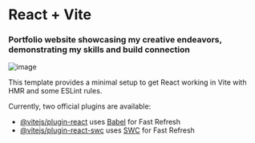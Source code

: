 # React + Vite
### Portfolio website showcasing my creative endeavors, demonstrating my skills and build connection

![image](https://github.com/sujeet9682/Portfolio/assets/112682897/0c3d2370-4e43-4ceb-9289-c66a387a938b)


This template provides a minimal setup to get React working in Vite with HMR and some ESLint rules.

Currently, two official plugins are available:

- [@vitejs/plugin-react](https://github.com/vitejs/vite-plugin-react/blob/main/packages/plugin-react/README.md) uses [Babel](https://babeljs.io/) for Fast Refresh
- [@vitejs/plugin-react-swc](https://github.com/vitejs/vite-plugin-react-swc) uses [SWC](https://swc.rs/) for Fast Refresh
